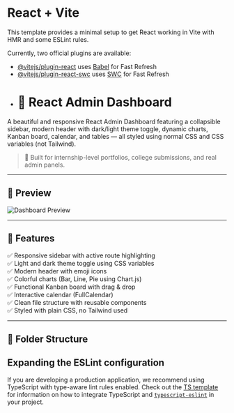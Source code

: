 # React + Vite

This template provides a minimal setup to get React working in Vite with HMR and some ESLint rules.

Currently, two official plugins are available:

- [@vitejs/plugin-react](https://github.com/vitejs/vite-plugin-react/blob/main/packages/plugin-react) uses [Babel](https://babeljs.io/) for Fast Refresh
- [@vitejs/plugin-react-swc](https://github.com/vitejs/vite-plugin-react/blob/main/packages/plugin-react-swc) uses [SWC](https://swc.rs/) for Fast Refresh
- # 🌈 React Admin Dashboard

A beautiful and responsive React Admin Dashboard featuring a collapsible sidebar, modern header with dark/light theme toggle, dynamic charts, Kanban board, calendar, and tables — all styled using normal CSS and CSS variables (not Tailwind).

> 🎨 Built for internship-level portfolios, college submissions, and real admin panels.

---

## 📸 Preview

![Dashboard Preview](./screenshot.png) <!-- Add your screenshot here -->

---

## 🚀 Features

✅ Responsive sidebar with active route highlighting  
✅ Light and dark theme toggle using CSS variables  
✅ Modern header with emoji icons  
✅ Colorful charts (Bar, Line, Pie using Chart.js)  
✅ Functional Kanban board with drag & drop  
✅ Interactive calendar (FullCalendar)  
✅ Clean file structure with reusable components  
✅ Styled with plain CSS, no Tailwind used

---

## 📂 Folder Structure



## Expanding the ESLint configuration

If you are developing a production application, we recommend using TypeScript with type-aware lint rules enabled. Check out the [TS template](https://github.com/vitejs/vite/tree/main/packages/create-vite/template-react-ts) for information on how to integrate TypeScript and [`typescript-eslint`](https://typescript-eslint.io) in your project.

